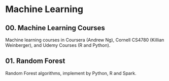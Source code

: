 # Machine Learning

## 00. Machine Learning Courses
Machine learning courses in Coursera (Andrew Ng), Cornell CS4780 (Killian Weinberger), and Udemy Courses (R and Python). 

## 01. Random Forest
Random Forest algorithms, implement by Python, R and Spark.
